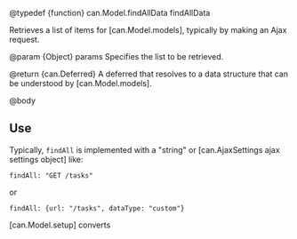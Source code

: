 @typedef {function} can.Model.findAllData findAllData

Retrieves a list of items for [can.Model.models], typically by making an 
Ajax request.

@param {Object} params Specifies the list to be retrieved.

@return {can.Deferred} A deferred that resolves to a data structure
that can be understood by [can.Model.models].




@body

## Use

Typically, `findAll` is implemented with a "string" or [can.AjaxSettings ajax settings object] like:

    findAll: "GET /tasks"

or

    findAll: {url: "/tasks", dataType: "custom"}

[can.Model.setup] converts
